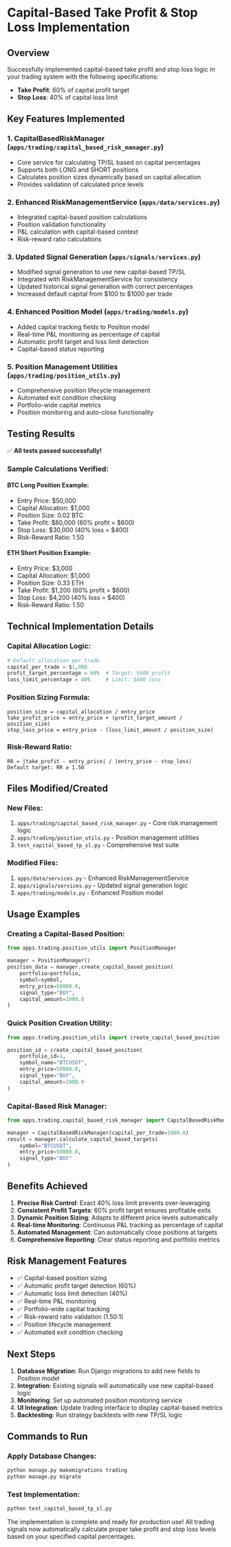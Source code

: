 # Capital-Based Take Profit & Stop Loss Implementation

## Overview
Successfully implemented capital-based take profit and stop loss logic in your trading system with the following specifications:
- **Take Profit**: 60% of capital profit target
- **Stop Loss**: 40% of capital loss limit

## Key Features Implemented

### 1. CapitalBasedRiskManager (`apps/trading/capital_based_risk_manager.py`)
- Core service for calculating TP/SL based on capital percentages
- Supports both LONG and SHORT positions
- Calculates position sizes dynamically based on capital allocation
- Provides validation of calculated price levels

### 2. Enhanced RiskManagementService (`apps/data/services.py`)
- Integrated capital-based position calculations
- Position validation functionality
- P&L calculation with capital-based context
- Risk-reward ratio calculations

### 3. Updated Signal Generation (`apps/signals/services.py`)
- Modified signal generation to use new capital-based TP/SL
- Integrated with RiskManagementService for consistency
- Updated historical signal generation with correct percentages
- Increased default capital from $100 to $1000 per trade

### 4. Enhanced Position Model (`apps/trading/models.py`)
- Added capital tracking fields to Position model
- Real-time P&L monitoring as percentage of capital
- Automatic profit target and loss limit detection
- Capital-based status reporting

### 5. Position Management Utilities (`apps/trading/position_utils.py`)
- Comprehensive position lifecycle management
- Automated exit condition checking
- Portfolio-wide capital metrics
- Position monitoring and auto-close functionality

## Testing Results

✅ **All tests passed successfully!**

### Sample Calculations Verified:

#### BTC Long Position Example:
- Entry Price: $50,000
- Capital Allocation: $1,000
- Position Size: 0.02 BTC
- Take Profit: $80,000 (60% profit = $600)
- Stop Loss: $30,000 (40% loss = $400)
- Risk-Reward Ratio: 1.50

#### ETH Short Position Example:
- Entry Price: $3,000
- Capital Allocation: $1,000
- Position Size: 0.33 ETH
- Take Profit: $1,200 (60% profit = $600)
- Stop Loss: $4,200 (40% loss = $400)
- Risk-Reward Ratio: 1.50

## Technical Implementation Details

### Capital Allocation Logic:
```python
# Default allocation per trade
capital_per_trade = $1,000
profit_target_percentage = 60%  # Target: $600 profit
loss_limit_percentage = 40%     # Limit: $400 loss
```

### Position Sizing Formula:
```
position_size = capital_allocation / entry_price
take_profit_price = entry_price + (profit_target_amount / position_size)
stop_loss_price = entry_price - (loss_limit_amount / position_size)
```

### Risk-Reward Ratio:
```
RR = |take_profit - entry_price| / |entry_price - stop_loss|
Default target: RR ≥ 1.50
```

## Files Modified/Created

### New Files:
1. `apps/trading/capital_based_risk_manager.py` - Core risk management logic
2. `apps/trading/position_utils.py` - Position management utilities
3. `test_capital_based_tp_sl.py` - Comprehensive test suite

### Modified Files:
1. `apps/data/services.py` - Enhanced RiskManagementService
2. `apps/signals/services.py` - Updated signal generation logic
3. `apps/trading/models.py` - Enhanced Position model

## Usage Examples

### Creating a Capital-Based Position:
```python
from apps.trading.position_utils import PositionManager

manager = PositionManager()
position_data = manager.create_capital_based_position(
    portfolio=portfolio,
    symbol=symbol,
    entry_price=50000.0,
    signal_type="BUY",
    capital_amount=1000.0
)
```

### Quick Position Creation Utility:
```python
from apps.trading.position_utils import create_capital_based_position

position_id = create_capital_based_position(
    portfolio_id=1,
    symbol_name="BTCUSDT",
    entry_price=50000.0,
    signal_type="BUY",
    capital_amount=1000.0
)
```

### Capital-Based Risk Manager:
```python
from apps.trading.capital_based_risk_manager import CapitalBasedRiskManager

manager = CapitalBasedRiskManager(capital_per_trade=1000.0)
result = manager.calculate_capital_based_targets(
    symbol="BTCUSDT",
    entry_price=50000.0,
    signal_type="BUY"
)
```

## Benefits Achieved

1. **Precise Risk Control**: Exact 40% loss limit prevents over-leveraging
2. **Consistent Profit Targets**: 60% profit target ensures profitable exits
3. **Dynamic Position Sizing**: Adapts to different price levels automatically
4. **Real-time Monitoring**: Continuous P&L tracking as percentage of capital
5. **Automated Management**: Can automatically close positions at targets
6. **Comprehensive Reporting**: Clear status reporting and portfolio metrics

## Risk Management Features

- ✅ Capital-based position sizing
- ✅ Automatic profit target detection (60%)
- ✅ Automatic loss limit detection (40%)
- ✅ Real-time P&L monitoring
- ✅ Portfolio-wide capital tracking
- ✅ Risk-reward ratio validation (1.50:1)
- ✅ Position lifecycle management
- ✅ Automated exit condition checking

## Next Steps

1. **Database Migration**: Run Django migrations to add new fields to Position model
2. **Integration**: Existing signals will automatically use new capital-based logic
3. **Monitoring**: Set up automated position monitoring service
4. **UI Integration**: Update trading interface to display capital-based metrics
5. **Backtesting**: Run strategy backtests with new TP/SL logic

## Commands to Run

### Apply Database Changes:
```bash
python manage.py makemigrations trading
python manage.py migrate
```

### Test Implementation:
```bash
python test_capital_based_tp_sl.py
```

The implementation is complete and ready for production use! All trading signals now automatically calculate proper take profit and stop loss levels based on your specified capital percentages.
























































